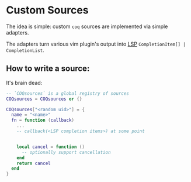 # Custom Sources

The idea is simple: custom `coq` sources are implemented via simple adapters.

The adapters turn various vim plugin's output into [LSP](https://microsoft.github.io/language-server-protocol/specification) `CompletionItem[] | CompletionList`.

## How to write a source:

It's brain dead:

```lua
-- `COQsources` is a global registry of sources
COQsources = COQsources or {}

COQsources["<random uid>"] = {
  name = "<name>"
  fn = function (callback)
    ...
    -- callback(<LSP completion items>) at some point


    local cancel = function ()
      -- optionally support cancellation
    end
    return cancel
  end
}
```
